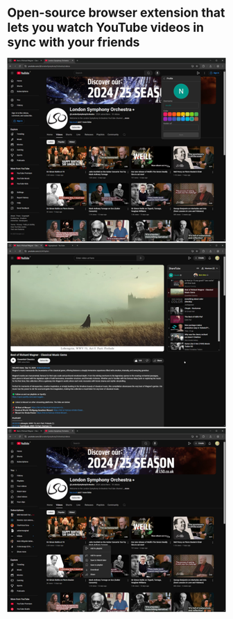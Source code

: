 # Open-source browser extension that lets you watch YouTube videos in sync with your friends
![1](./screenshots/1.jpg)
![2](./screenshots/2.jpg)
![3](./screenshots/3.jpg)